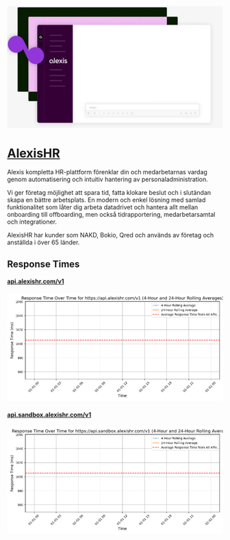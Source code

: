 [![Visit AlexisHR](imagePreview.webp)](https://alexishr.com)

# [AlexisHR](https://alexishr.com)

Alexis kompletta HR-plattform förenklar din och medarbetarnas vardag
genom automatisering och intuitiv hantering av personaladministration.

Vi ger företag möjlighet att spara tid, fatta klokare beslut och i slutändan skapa en bättre arbetsplats. En modern och enkel lösning med samlad funktionalitet som låter dig arbeta datadrivet och hantera allt mellan onboarding till offboarding, men också tidrapportering, medarbetarsamtal och integrationer.

AlexisHR har kunder som NAKD, Bokio, Qred och används av företag och anställda i över 65 länder.

## Response Times

#### [api.alexishr.com/v1](https://api.alexishr.com/v1)

![api.alexishr.com/v1](response-time-charts/6170692e616c6578697368722e636f6d2f7631.png)
#### [api.sandbox.alexishr.com/v1](https://api.sandbox.alexishr.com/v1)

![api.sandbox.alexishr.com/v1](response-time-charts/6170692e73616e64626f782e616c6578697368722e636f6d2f7631.png)
